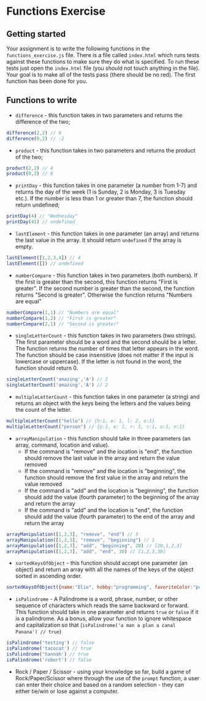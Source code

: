 # Functions Exercise

## Getting started

Your assignment is to write the following functions in the `functions_exercise.js` file. There is a file called `index.html` which runs tests against these functions to make sure they do what is specified. To run these tests just open the `index.html` file (you should not touch anything in the file). Your goal is to make all of the tests pass (there should be no red). The first function has been done for you.

## Functions to write

- `difference` - this function takes in two parameters and returns the difference of the two;

```javascript
difference(2,2) // 0
difference(0,2) // -2
```

- `product` - this function takes in two parameters and returns the product of the two;

```javascript
product(2,2) // 4
product(0,2) // 0
```

- `printDay` - this function takes in one parameter (a number from 1-7) and returns the day of the week (1 is Sunday, 2 is Monday, 3 is Tuesday etc.). If the number is less than 1 or greater than 7, the function should return undefined;

```javascript
printDay(4) // "Wednesday"
printDay(41) // undefined
```

- `lastElement` - this function takes in one parameter (an array) and returns the last value in the array. It should return `undefined` if the array is empty.

```javascript
lastElement([1,2,3,4]) // 4
lastElement([]) // undefined
```

- `numberCompare` - this function takes in two parameters (both numbers). If the first is greater than the second, this function returns "First is greater". If the second number is greater than the second, the function returns "Second is greater". Otherwise the function returns "Numbers are equal"

```javascript
numberCompare(1,1) // "Numbers are equal"
numberCompare(1,2) // "First is greater"
numberCompare(2,1) // "Second is greater"
```

- `singleLetterCount` - this function takes in two parameters (two strings). The first parameter should be a word and the second should be a letter. The function returns the number of times that letter appears in the word. The function should be case insensitive (does not matter if the input is lowercase or uppercase). If the letter is not found in the word, the function should return 0.

```javascript
singleLetterCount('amazing','A') // 2
singleLetterCount('amazing','A') // 2
```

- `multipleLetterCount` - this function takes in one parameter (a string) and returns an object with the keys being the letters and the values being the count of the letter.

```javascript
multipleLetterCount("hello") // {h:1, e: 1, l: 2, o:1}
multipleLetterCount("person") // {p:1, e: 1, r: 1, s:1, o:1, n:1}
```

- `arrayManipulation` - this function should take in three parameters (an array, command, location and value). 
    - If the command is "remove" and the location is "end", the function should remove the last value in the array and return the value removed
    - If the command is "remove" and the location is "beginning", the function should remove the first value in the array and return the value removed
    - If the command is "add" and the location is "beginning", the function should add the value (fourth parameter) to the beginning of the array and return the array
    - If the command is "add" and the location is "end", the function should add the value (fourth parameter) to the end of the array and return the array

```javascript
arrayManipulation([1,2,3], "remove", "end") // 3
arrayManipulation([1,2,3], "remove", "beginning") // 1
arrayManipulation([1,2,3], "add", "beginning", 20) // [20,1,2,3]
arrayManipulation([1,2,3], "add", "end", 30) // [1,2,3,30]
```

- `sortedKeysOfObject` - this function should accept one parameter (an object) and return an array with all the names of the keys of the object sorted in ascending order.

```javascript
sortedKeysOfObject({name:"Elie", hobby:"programming", favoriteColor:"purple"}) // ["favoriteColor", "hobby", "name"]
```

- `isPalindrome` - A Palindrome is a word, phrase, number, or other sequence of characters which reads the same backward or forward. This function should take in one parameter and returns `true` or `false` if it is a palindrome. As a bonus, allow your function to ignore whitespace and capitalization so that (`isPalindrome('a man a plan a canal Panana') // true`)

```javascript
isPalindrome('testing') // false
isPalindrome('tacocat') // true
isPalindrome('hannah') // true
isPalindrome('robert') // false
```

- Rock / Paper / Scissor - using your knowledge so far, build a game of Rock/Paper/Scissor where through the use of the `prompt` function, a user can enter their choice and based on a random selection - they can either tie/win or lose against a computer.

